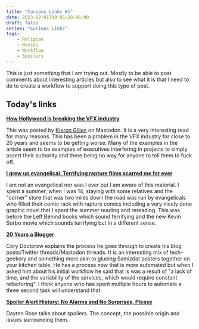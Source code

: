 ```yaml
---
title: "Curious Links #1"
date: 2023-02-01T09:05:28-06:00
draft: false
series: "Curious Links"
tags:
    - Religion
    - Movies
    - Workflow
    - Spoilers
---
```


This is just something that I am trying out. Mostly to be able to post comments about interesting articles but also to see what it is that I need to do to create a workflow to support doing this type of post. 

## Today's links

**[How Hollywood is breaking the VFX industry](https://www.gq-magazine.co.uk/culture/article/hollywood-vfx-industry-breaking-point)**

This was posted by [Kieron Gillen](https://mastodon.social/@kierongillen) on Mastodon. It is a very interesting read for many reasons. This has been a problem in the VFX industry for close to 20 years and seems to be getting worse. Many of the examples in the article seem to be examples of executives interfering in projects to simply assert their authority and there being no way for anyone to tell them to fuck off. 

**[I grew up evangelical. Terrifying rapture films scarred me for ever](https://www.theguardian.com/world/2023/jan/31/rapture-films-left-behind-evangelical)** 

I am not an evangelical nor was I ever but I am aware of this material. I spent a summer, when I was 14, staying with some relatives and the "corner" store that was two miles down the road was run by evangelicals who filled their comic rack with rapture comics including a very nicely done graphic novel that I spent the summer reading and rereading. This was before the Left Behind books which sound terrifying and the new Kevin Sorbo movie which sounds terrifying but in a different sense. 

**[20 Years a Blogger](https://pluralistic.net/2021/01/13/two-decades/#hfbd)**

Cory Doctorow explains the process he goes through to create his blog posts/Twitter threads/Mastodon threads. It is an interesting mix of tech-geekery and something more akin to glueing Samizdat posters together on your kitchen table. He has a process now that is more automated but when I asked him about his initial workflow he said that is was a result of "a lack of time, and the variability of the services, which would require constant refactoring". I think anyone who has spent multiple hours to automate a three second task will understand that.

**[Spoiler Alert History: No Alarms and No Surprises, Please](https://tedium.co/2023/02/01/spoiler-alert-history/)**

Dayten Rose talks about spoilers. The concept, the possible origin and issues surrounding them. 